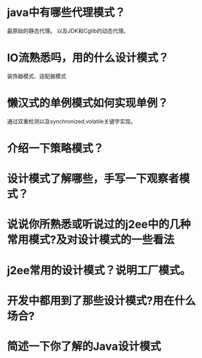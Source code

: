 
# java中有哪些代理模式？
最原始的静态代理。 以及JDK和Cglib的动态代理。


# IO流熟悉吗，用的什么设计模式？
装饰器模式、适配器模式



# 懒汉式的单例模式如何实现单例？
通过双重检测以及synchronized,volatile关键字实现。


# 介绍一下策略模式？
# 设计模式了解哪些，手写一下观察者模式？


# 说说你所熟悉或听说过的j2ee中的几种常用模式?及对设计模式的一些看法
# j2ee常用的设计模式？说明工厂模式。
# 开发中都用到了那些设计模式?用在什么场合?
# 简述一下你了解的Java设计模式
